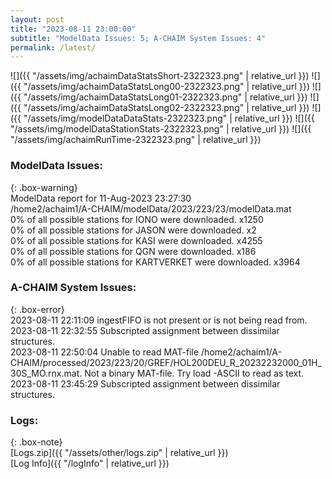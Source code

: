 ```yaml
---
layout: post
title: "2023-08-11 23:00:00"
subtitle: "ModelData Issues: 5; A-CHAIM System Issues: 4"
permalink: /latest/
---
```


![]({{ "/assets/img/achaimDataStatsShort-2322323.png" | relative_url }})
![]({{ "/assets/img/achaimDataStatsLong00-2322323.png" | relative_url }})
![]({{ "/assets/img/achaimDataStatsLong01-2322323.png" | relative_url }})
![]({{ "/assets/img/achaimDataStatsLong02-2322323.png" | relative_url }})
![]({{ "/assets/img/modelDataDataStats-2322323.png" | relative_url }})
![]({{ "/assets/img/modelDataStationStats-2322323.png" | relative_url }})
![]({{ "/assets/img/achaimRunTime-2322323.png" | relative_url }})


### ModelData Issues:  
  
{: .box-warning}  
 ModelData report for 11-Aug-2023 23:27:30   
 /home2/achaim1/A-CHAIM/modelData/2023/223/23/modelData.mat   
 0% of all possible stations for IONO were downloaded. x1250   
 0% of all possible stations for JASON were downloaded. x2   
 0% of all possible stations for KASI were downloaded. x4255   
 0% of all possible stations for QGN were downloaded. x186   
 0% of all possible stations for KARTVERKET were downloaded. x3964   
  
### A-CHAIM System Issues:  
  
{: .box-error}  
2023-08-11 22:11:09 ingestFIFO is not present or is not being read from.  
2023-08-11 22:32:55 Subscripted assignment between dissimilar structures.  
2023-08-11 22:50:04 Unable to read MAT-file /home2/achaim1/A-CHAIM/processed/2023/223/20/GREF/HOL200DEU_R_20232232000_01H_30S_MO.rnx.mat. Not a binary MAT-file. Try load -ASCII to read as text.  
2023-08-11 23:45:29 Subscripted assignment between dissimilar structures.  

### Logs:  
  
{: .box-note}  
[Logs.zip]({{ "/assets/other/logs.zip" | relative_url }})  
[Log Info]({{ "/logInfo" | relative_url }})  
